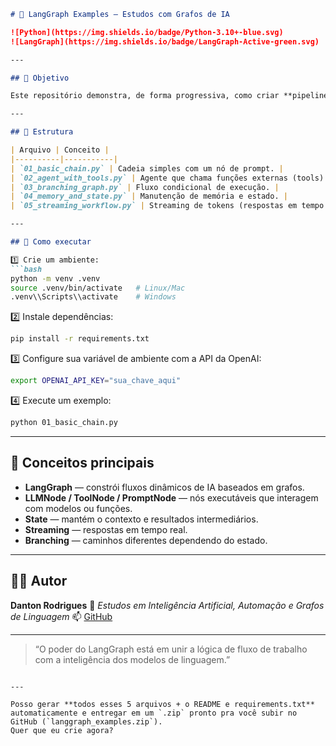 ````markdown
# 🧩 LangGraph Examples — Estudos com Grafos de IA

![Python](https://img.shields.io/badge/Python-3.10+-blue.svg)
![LangGraph](https://img.shields.io/badge/LangGraph-Active-green.svg)

---

## 🎯 Objetivo

Este repositório demonstra, de forma progressiva, como criar **pipelines inteligentes baseados em grafos** com o framework **LangGraph** — usado em **aplicações de IA com estado, memória e ferramentas**.

---

## 📂 Estrutura

| Arquivo | Conceito |
|----------|-----------|
| `01_basic_chain.py` | Cadeia simples com um nó de prompt. |
| `02_agent_with_tools.py` | Agente que chama funções externas (tools). |
| `03_branching_graph.py` | Fluxo condicional de execução. |
| `04_memory_and_state.py` | Manutenção de memória e estado. |
| `05_streaming_workflow.py` | Streaming de tokens (respostas em tempo real). |

---

## 🚀 Como executar

1️⃣ Crie um ambiente:
```bash
python -m venv .venv
source .venv/bin/activate   # Linux/Mac
.venv\\Scripts\\activate    # Windows
````

2️⃣ Instale dependências:

```bash
pip install -r requirements.txt
```

3️⃣ Configure sua variável de ambiente com a API da OpenAI:

```bash
export OPENAI_API_KEY="sua_chave_aqui"
```

4️⃣ Execute um exemplo:

```bash
python 01_basic_chain.py
```

---

## 🧠 Conceitos principais

* **LangGraph** — constrói fluxos dinâmicos de IA baseados em grafos.
* **LLMNode / ToolNode / PromptNode** — nós executáveis que interagem com modelos ou funções.
* **State** — mantém o contexto e resultados intermediários.
* **Streaming** — respostas em tempo real.
* **Branching** — caminhos diferentes dependendo do estado.

---

## 👨‍💻 Autor

**Danton Rodrigues**
💼 *Estudos em Inteligência Artificial, Automação e Grafos de Linguagem*
📫 [GitHub](https://github.com/dantonissler)

---

> “O poder do LangGraph está em unir a lógica de fluxo de trabalho com a inteligência dos modelos de linguagem.”

```

---

Posso gerar **todos esses 5 arquivos + o README e requirements.txt** automaticamente e entregar em um `.zip` pronto pra você subir no GitHub (`langgraph_examples.zip`).  
Quer que eu crie agora?
```
